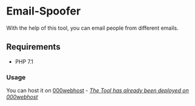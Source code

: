 # Email-Spoofer
With the help of this tool, you can email people from different emails.

## Requirements 
- PHP 7.1 

### Usage
You can host it on [000webhost](https://000webhost.com) - 
[*The Tool has already been deployed on 000webhost*](https://cntreon.000webhostapp.com/email/)

